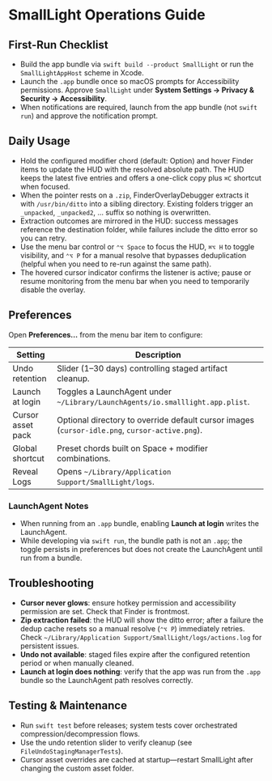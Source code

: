 # SmallLight Operations Guide

## First-Run Checklist
- Build the app bundle via `swift build --product SmallLight` or run the `SmallLightAppHost` scheme in Xcode.
- Launch the `.app` bundle once so macOS prompts for Accessibility permissions. Approve `SmallLight` under **System Settings → Privacy & Security → Accessibility**.
- When notifications are required, launch from the app bundle (not `swift run`) and approve the notification prompt.

## Daily Usage
- Hold the configured modifier chord (default: Option) and hover Finder items to update the HUD with the resolved absolute path. The HUD keeps the latest five entries and offers a one-click copy plus `⌘C` shortcut when focused.
- When the pointer rests on a `.zip`, FinderOverlayDebugger extracts it with `/usr/bin/ditto` into a sibling directory. Existing folders trigger an `_unpacked`, `_unpacked2`, … suffix so nothing is overwritten.
- Extraction outcomes are mirrored in the HUD: success messages reference the destination folder, while failures include the ditto error so you can retry.
- Use the menu bar control or `⌃⌥ Space` to focus the HUD, `⌘⌥ H` to toggle visibility, and `⌃⌥ P` for a manual resolve that bypasses deduplication (helpful when you need to re-run against the same path).
- The hovered cursor indicator confirms the listener is active; pause or resume monitoring from the menu bar when you need to temporarily disable the overlay.

## Preferences
Open **Preferences…** from the menu bar item to configure:

| Setting | Description |
| --- | --- |
| Undo retention | Slider (1–30 days) controlling staged artifact cleanup. |
| Launch at login | Toggles a LaunchAgent under `~/Library/LaunchAgents/io.smalllight.app.plist`. |
| Cursor asset pack | Optional directory to override default cursor images (`cursor-idle.png`, `cursor-active.png`). |
| Global shortcut | Preset chords built on Space + modifier combinations. |
| Reveal Logs | Opens `~/Library/Application Support/SmallLight/logs`. |

### LaunchAgent Notes
- When running from an `.app` bundle, enabling **Launch at login** writes the LaunchAgent.
- While developing via `swift run`, the bundle path is not an `.app`; the toggle persists in preferences but does not create the LaunchAgent until run from a bundle.

## Troubleshooting
- **Cursor never glows**: ensure hotkey permission and accessibility permission are set. Check that Finder is frontmost.
- **Zip extraction failed**: the HUD will show the ditto error; after a failure the dedup cache resets so a manual resolve (`⌃⌥ P`) immediately retries. Check `~/Library/Application Support/SmallLight/logs/actions.log` for persistent issues.
- **Undo not available**: staged files expire after the configured retention period or when manually cleaned.
- **Launch at login does nothing**: verify that the app was run from the `.app` bundle so the LaunchAgent path resolves correctly.

## Testing & Maintenance
- Run `swift test` before releases; system tests cover orchestrated compression/decompression flows.
- Use the undo retention slider to verify cleanup (see `FileUndoStagingManagerTests`).
- Cursor asset overrides are cached at startup—restart SmallLight after changing the custom asset folder.
